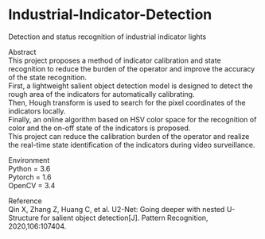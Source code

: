# Industrial-Indicator-Detection
Detection and status recognition of industrial indicator lights

Abstract  
This project proposes a method of indicator calibration and state recognition to reduce the burden of the operator and improve the accuracy of the state recognition.   
First, a lightweight salient object detection model is designed to detect the rough area of the indicators for automatically calibrating.   
Then, Hough transform is used to search for the pixel coordinates of the indicators locally.   
Finally, an online algorithm based on HSV color space for the recognition of color and the on-off state of the indicators is proposed.   
This project  can reduce the calibration burden of the operator and realize the real-time state identification of the indicators during video surveillance.  

Environment  
Python = 3.6  
Pytorch = 1.6  
OpenCV = 3.4  

Reference  
Qin X, Zhang Z, Huang C, et al. U2-Net: Going deeper with nested U-Structure for salient object detection[J]. Pattern Recognition, 2020,106:107404.
